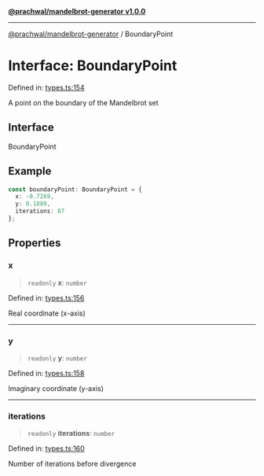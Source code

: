 [**@prachwal/mandelbrot-generator v1.0.0**](../README.md)

***

[@prachwal/mandelbrot-generator](../globals.md) / BoundaryPoint

# Interface: BoundaryPoint

Defined in: [types.ts:154](https://github.com/prachwal/mandelbrot-generator/blob/774585aef1c1cbc7e412618ceaebc4d9e4774868/src/types.ts#L154)

A point on the boundary of the Mandelbrot set

## Interface

BoundaryPoint

## Example

```typescript
const boundaryPoint: BoundaryPoint = {
  x: -0.7269,
  y: 0.1889,
  iterations: 87
};
```

## Properties

### x

> `readonly` **x**: `number`

Defined in: [types.ts:156](https://github.com/prachwal/mandelbrot-generator/blob/774585aef1c1cbc7e412618ceaebc4d9e4774868/src/types.ts#L156)

Real coordinate (x-axis)

***

### y

> `readonly` **y**: `number`

Defined in: [types.ts:158](https://github.com/prachwal/mandelbrot-generator/blob/774585aef1c1cbc7e412618ceaebc4d9e4774868/src/types.ts#L158)

Imaginary coordinate (y-axis)

***

### iterations

> `readonly` **iterations**: `number`

Defined in: [types.ts:160](https://github.com/prachwal/mandelbrot-generator/blob/774585aef1c1cbc7e412618ceaebc4d9e4774868/src/types.ts#L160)

Number of iterations before divergence

